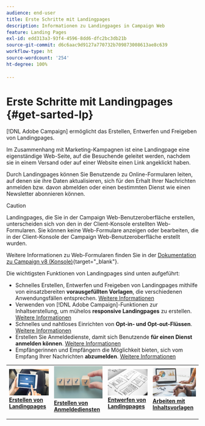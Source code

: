 ```yaml
---
audience: end-user
title: Erste Schritte mit Landingpages
description: Informationen zu Landingpages in Campaign Web
feature: Landing Pages
exl-id: edd313a3-93f4-4596-8dd6-dfc2bc3db21b
source-git-commit: d6c6aac9d9127a770732b709873008613ae8c639
workflow-type: ht
source-wordcount: '254'
ht-degree: 100%

---
```


# Erste Schritte mit Landingpages {#get-sarted-lp}

[!DNL Adobe Campaign] ermöglicht das Erstellen, Entwerfen und Freigeben von Landingpages.

Im Zusammenhang mit Marketing-Kampagnen ist eine Landingpage eine eigenständige Web-Seite, auf die Besuchende geleitet werden, nachdem sie in einem Versand oder auf einer Website einen Link angeklickt haben.

Durch Landingpages können Sie Benutzende zu Online-Formularen leiten, auf denen sie ihre Daten aktualisieren, sich für den Erhalt Ihrer Nachrichten anmelden bzw. davon abmelden oder einen bestimmten Dienst wie einen Newsletter abonnieren können.

>[!CAUTION]
>
>Landingpages, die Sie in der Campaign Web-Benutzeroberfläche erstellen, unterscheiden sich von den in der Client-Konsole erstellten Web-Formularen. Sie können keine Web-Formulare anzeigen oder bearbeiten, die in der Client-Konsole der Campaign Web-Benutzeroberfläche erstellt wurden.
>
>Weitere Informationen zu Web-Formularen finden Sie in der [Dokumentation zu Campaign v8 (Konsole)](https://experienceleague.adobe.com/docs/campaign/campaign-v8/content/webapps.html?lang=de){target="_blank"}.

Die wichtigsten Funktionen von Landingpages sind unten aufgeführt:

* Schnelles Erstellen, Entwerfen und Freigeben von Landingpages mithilfe von einsatzbereiten **vorausgefüllten Vorlagen**, die verschiedenen Anwendungsfällen entsprechen. [Weitere Informationen](create-lp.md)
* Verwenden von [!DNL Adobe Campaign]-Funktionen zur Inhaltserstellung, um mühelos **responsive Landingpages** zu erstellen. [Weitere Informationen](lp-content.md)
* Schnelles und nahtloses Einrichten von **Opt-in- und Opt-out-Flüssen**. [Weitere Informationen](lp-use-cases.md)
* Erstellen Sie Anmeldedienste, damit sich Benutzende **für einen Dienst anmelden können**. [Weitere Informationen](lp-use-cases.md#lp-subscription)
* Empfängerinnen und Empfängern die Möglichkeit bieten, sich vom Empfang Ihrer Nachrichten **abzumelden**. [Weitere Informationen](lp-use-cases.md#lp-unsubscription)
  <!--Send a **confirmation email** upon opt-in or opt-out.-->

<table style="table-layout:fixed"><tr style="border: 0;">
<td>
<a href="create-lp.md">
<img alt="Erstellen von Landingpages mithilfe vorausgefüllter Vorlagen" src="../assets/do-not-localize/lp-subscription.jpeg">
</a>
<div><a href="create-lp.md"><strong>Erstellen von Landingpages</strong>
</div>
<p>
</td>
<td>
<a href="../audience/manage-services.md">
<img alt="Einrichten von Abonnementdiensten für Benutzende" src="../assets/do-not-localize/lp-list.jpg">
</a>
<div>
<a href="../audience/manage-services.md"><strong>Erstellen von Anmeldediensten</strong></a>
</div>
<p></td>
<td>
<a href="lp-content.md">
<img alt="Entwerfen von responsiven Landingpages" src="../assets/do-not-localize/lp-design.jpg">
</a>
<div>
<a href="lp-content.md"><strong>Entwerfen von Landingpages</strong></a>
</div>
<p>
</td>
<td>
<a href="lp-templates.md">
<img alt="Arbeiten mit Inhaltsvorlagen für Landingpages" src="../assets/do-not-localize/lp-reporting.jpg">
</a>
<div>
<a href="lp-templates.md"><strong>Arbeiten mit Inhaltsvorlagen</strong></a>
</div>
<p>
</td>
</tr></table>